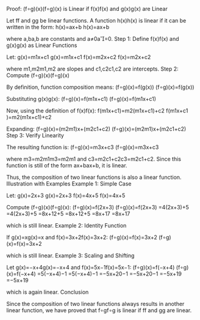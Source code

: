 Proof: (f∘g)(x)(f∘g)(x) is Linear if f(x)f(x) and g(x)g(x) are Linear

Let ff and gg be linear functions. A function h(x)h(x) is linear if it can be written in the form:
h(x)=ax+b
h(x)=ax+b

where a,ba,b are constants and a≠0a=0.
Step 1: Define f(x)f(x) and g(x)g(x) as Linear Functions

Let:
g(x)=m1x+c1
g(x)=m1​x+c1​
f(x)=m2x+c2
f(x)=m2​x+c2​

where m1,m2m1​,m2​ are slopes and c1,c2c1​,c2​ are intercepts.
Step 2: Compute (f∘g)(x)(f∘g)(x)

By definition, function composition means:
(f∘g)(x)=f(g(x))
(f∘g)(x)=f(g(x))

Substituting g(x)g(x):
(f∘g)(x)=f(m1x+c1)
(f∘g)(x)=f(m1​x+c1​)

Now, using the definition of f(x)f(x):
f(m1x+c1)=m2(m1x+c1)+c2
f(m1​x+c1​)=m2​(m1​x+c1​)+c2​

Expanding:
(f∘g)(x)=(m2m1)x+(m2c1+c2)
(f∘g)(x)=(m2​m1​)x+(m2​c1​+c2​)
Step 3: Verify Linearity

The resulting function is:
(f∘g)(x)=m3x+c3
(f∘g)(x)=m3​x+c3​

where m3=m2m1m3​=m2​m1​ and c3=m2c1+c2c3​=m2​c1​+c2​. Since this function is still of the form ax+bax+b, it is linear.

Thus, the composition of two linear functions is also a linear function.
Illustration with Examples
Example 1: Simple Case

Let:
g(x)=2x+3
g(x)=2x+3
f(x)=4x+5
f(x)=4x+5

Compute (f∘g)(x)(f∘g)(x):
(f∘g)(x)=f(2x+3)
(f∘g)(x)=f(2x+3)
=4(2x+3)+5
=4(2x+3)+5
=8x+12+5
=8x+12+5
=8x+17
=8x+17

which is still linear.
Example 2: Identity Function

If g(x)=xg(x)=x and f(x)=3x+2f(x)=3x+2:
(f∘g)(x)=f(x)=3x+2
(f∘g)(x)=f(x)=3x+2

which is still linear.
Example 3: Scaling and Shifting

Let g(x)=−x+4g(x)=−x+4 and f(x)=5x−1f(x)=5x−1:
(f∘g)(x)=f(−x+4)
(f∘g)(x)=f(−x+4)
=5(−x+4)−1
=5(−x+4)−1
=−5x+20−1
=−5x+20−1
=−5x+19
=−5x+19

which is again linear.
Conclusion

Since the composition of two linear functions always results in another linear function, we have proved that f∘gf∘g is linear if ff and gg are linear.